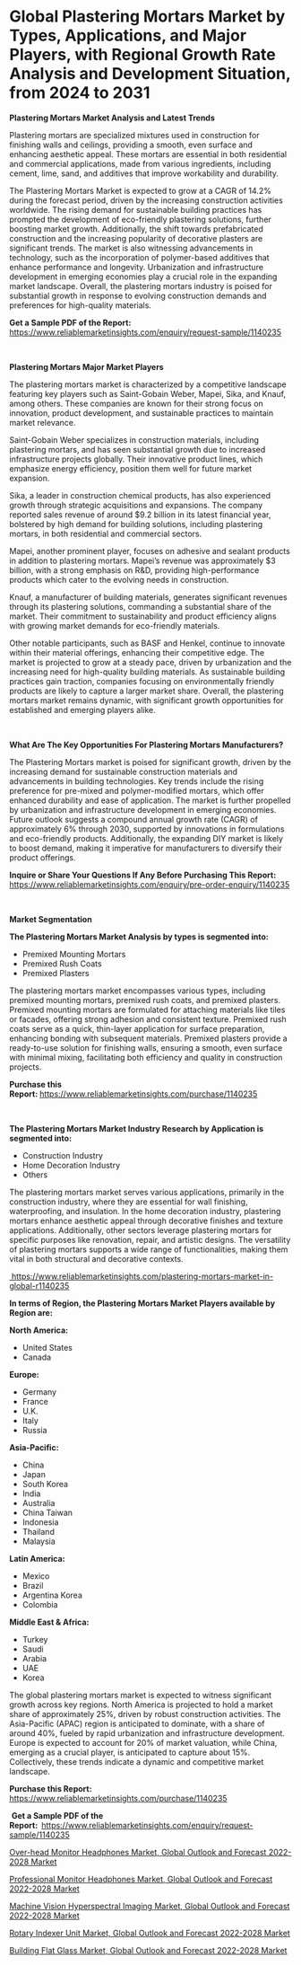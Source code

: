 <p><h1>Global Plastering Mortars Market by Types, Applications, and Major Players, with Regional Growth Rate Analysis and Development Situation, from 2024 to 2031</h1></p><p><strong>Plastering Mortars Market Analysis and Latest Trends</strong></p>
<p><p>Plastering mortars are specialized mixtures used in construction for finishing walls and ceilings, providing a smooth, even surface and enhancing aesthetic appeal. These mortars are essential in both residential and commercial applications, made from various ingredients, including cement, lime, sand, and additives that improve workability and durability. </p><p>The Plastering Mortars Market is expected to grow at a CAGR of 14.2% during the forecast period, driven by the increasing construction activities worldwide. The rising demand for sustainable building practices has prompted the development of eco-friendly plastering solutions, further boosting market growth. Additionally, the shift towards prefabricated construction and the increasing popularity of decorative plasters are significant trends. The market is also witnessing advancements in technology, such as the incorporation of polymer-based additives that enhance performance and longevity. Urbanization and infrastructure development in emerging economies play a crucial role in the expanding market landscape. Overall, the plastering mortars industry is poised for substantial growth in response to evolving construction demands and preferences for high-quality materials.</p></p>
<p><strong>Get a Sample PDF of the Report:&nbsp;</strong> <a href="https://www.reliablemarketinsights.com/enquiry/request-sample/1140235?utm_campaign=1496&utm_medium=2&utm_source=Github&utm_content=ia&utm_term=14102024&utm_id=plastering-mortars">https://www.reliablemarketinsights.com/enquiry/request-sample/1140235</a></p>
<p>&nbsp;</p>
<p><strong>Plastering Mortars Major Market Players</strong></p>
<p><p>The plastering mortars market is characterized by a competitive landscape featuring key players such as Saint-Gobain Weber, Mapei, Sika, and Knauf, among others. These companies are known for their strong focus on innovation, product development, and sustainable practices to maintain market relevance.</p><p>Saint-Gobain Weber specializes in construction materials, including plastering mortars, and has seen substantial growth due to increased infrastructure projects globally. Their innovative product lines, which emphasize energy efficiency, position them well for future market expansion.</p><p>Sika, a leader in construction chemical products, has also experienced growth through strategic acquisitions and expansions. The company reported sales revenue of around $9.2 billion in its latest financial year, bolstered by high demand for building solutions, including plastering mortars, in both residential and commercial sectors.</p><p>Mapei, another prominent player, focuses on adhesive and sealant products in addition to plastering mortars. Mapei’s revenue was approximately $3 billion, with a strong emphasis on R&D, providing high-performance products which cater to the evolving needs in construction.</p><p>Knauf, a manufacturer of building materials, generates significant revenues through its plastering solutions, commanding a substantial share of the market. Their commitment to sustainability and product efficiency aligns with growing market demands for eco-friendly materials.</p><p>Other notable participants, such as BASF and Henkel, continue to innovate within their material offerings, enhancing their competitive edge. The market is projected to grow at a steady pace, driven by urbanization and the increasing need for high-quality building materials. As sustainable building practices gain traction, companies focusing on environmentally friendly products are likely to capture a larger market share. Overall, the plastering mortars market remains dynamic, with significant growth opportunities for established and emerging players alike.</p></p>
<p>&nbsp;</p>
<p><strong>What Are The Key Opportunities For Plastering Mortars Manufacturers?</strong></p>
<p><p>The Plastering Mortars market is poised for significant growth, driven by the increasing demand for sustainable construction materials and advancements in building technologies. Key trends include the rising preference for pre-mixed and polymer-modified mortars, which offer enhanced durability and ease of application. The market is further propelled by urbanization and infrastructure development in emerging economies. Future outlook suggests a compound annual growth rate (CAGR) of approximately 6% through 2030, supported by innovations in formulations and eco-friendly products. Additionally, the expanding DIY market is likely to boost demand, making it imperative for manufacturers to diversify their product offerings.</p></p>
<p><strong>Inquire or Share Your Questions If Any Before Purchasing This Report:</strong> <a href="https://www.reliablemarketinsights.com/enquiry/pre-order-enquiry/1140235?utm_campaign=1496&utm_medium=2&utm_source=Github&utm_content=ia&utm_term=14102024&utm_id=plastering-mortars">https://www.reliablemarketinsights.com/enquiry/pre-order-enquiry/1140235</a></p>
<p>&nbsp;</p>
<p><strong>Market Segmentation</strong></p>
<p><strong>The Plastering Mortars Market Analysis by types is segmented into:</strong></p>
<p><ul><li>Premixed Mounting Mortars</li><li>Premixed Rush Coats</li><li>Premixed Plasters</li></ul></p>
<p><p>The plastering mortars market encompasses various types, including premixed mounting mortars, premixed rush coats, and premixed plasters. Premixed mounting mortars are formulated for attaching materials like tiles or facades, offering strong adhesion and consistent texture. Premixed rush coats serve as a quick, thin-layer application for surface preparation, enhancing bonding with subsequent materials. Premixed plasters provide a ready-to-use solution for finishing walls, ensuring a smooth, even surface with minimal mixing, facilitating both efficiency and quality in construction projects.</p></p>
<p><strong>Purchase this Report:&nbsp;</strong><a href="https://www.reliablemarketinsights.com/purchase/1140235?utm_campaign=1496&utm_medium=2&utm_source=Github&utm_content=ia&utm_term=14102024&utm_id=plastering-mortars">https://www.reliablemarketinsights.com/purchase/1140235</a></p>
<p>&nbsp;</p>
<p><strong>The Plastering Mortars Market Industry Research by Application is segmented into:</strong></p>
<p><ul><li>Construction Industry</li><li>Home Decoration Industry</li><li>Others</li></ul></p>
<p><p>The plastering mortars market serves various applications, primarily in the construction industry, where they are essential for wall finishing, waterproofing, and insulation. In the home decoration industry, plastering mortars enhance aesthetic appeal through decorative finishes and texture applications. Additionally, other sectors leverage plastering mortars for specific purposes like renovation, repair, and artistic designs. The versatility of plastering mortars supports a wide range of functionalities, making them vital in both structural and decorative contexts.</p></p>
<p><a href="https://www.reliablemarketinsights.com/plastering-mortars-market-in-global-r1140235?utm_campaign=1496&utm_medium=2&utm_source=Github&utm_content=ia&utm_term=14102024&utm_id=plastering-mortars">&nbsp;https://www.reliablemarketinsights.com/plastering-mortars-market-in-global-r1140235</a></p>
<p><strong>In terms of Region, the Plastering Mortars Market Players available by Region are:</strong></p>
<p>
    <p> <strong> North America: </strong>
        <ul>
            <li>United States</li>
            <li>Canada</li>
        </ul>
        </p> 
    <p> <strong> Europe: </strong>
        <ul>
            <li>Germany</li>
            <li>France</li>
            <li>U.K.</li>
            <li>Italy</li>
            <li>Russia</li>
        </ul>
        </p> 
    <p> <strong> Asia-Pacific: </strong>
        <ul>
            <li>China</li>
            <li>Japan</li>
            <li>South Korea</li>
            <li>India</li>
            <li>Australia</li>
            <li>China Taiwan</li>
            <li>Indonesia</li>
            <li>Thailand</li>
            <li>Malaysia</li>
        </ul>
        </p> 
    <p> <strong> Latin America: </strong>
        <ul>
            <li>Mexico</li>
            <li>Brazil</li>
            <li>Argentina Korea</li>
            <li>Colombia</li>
        </ul>
        </p> 
    <p> <strong> Middle East & Africa: </strong>
        <ul>
            <li>Turkey</li>
            <li>Saudi</li>
            <li>Arabia</li>
            <li>UAE</li>
            <li>Korea</li>
        </ul>
    </p>
    </p>
<p><p>The global plastering mortars market is expected to witness significant growth across key regions. North America is projected to hold a market share of approximately 25%, driven by robust construction activities. The Asia-Pacific (APAC) region is anticipated to dominate, with a share of around 40%, fueled by rapid urbanization and infrastructure development. Europe is expected to account for 20% of market valuation, while China, emerging as a crucial player, is anticipated to capture about 15%. Collectively, these trends indicate a dynamic and competitive market landscape.</p></p>
<p><strong>Purchase this Report: </strong><a href="https://www.reliablemarketinsights.com/purchase/1140235?utm_campaign=1496&utm_medium=2&utm_source=Github&utm_content=ia&utm_term=14102024&utm_id=plastering-mortars">https://www.reliablemarketinsights.com/purchase/1140235</a></p>
<p>&nbsp;<strong>Get a Sample PDF of the Report:&nbsp;&nbsp;</strong><a href="https://www.reliablemarketinsights.com/enquiry/request-sample/1140235?utm_campaign=1496&utm_medium=2&utm_source=Github&utm_content=ia&utm_term=14102024&utm_id=plastering-mortars">https://www.reliablemarketinsights.com/enquiry/request-sample/1140235</a></p>
<p><strong></strong></p>
<p><p><a href="https://www.linkedin.com/pulse/over-head-monitor-headphones-market-global-outlook-forecast-x84jf?trk=public_post_embed_feed-article-content&utm_campaign=1496&utm_medium=2&utm_source=Github&utm_content=ia&utm_term=14102024&utm_id=plastering-mortars">Over-head Monitor Headphones Market, Global Outlook and Forecast 2022-2028 Market</a></p><p><a href="https://www.linkedin.com/pulse/professional-monitor-headphones-market-global-outlook-forecast-zjqjf?trk=public_post_embed_feed-article-content&utm_campaign=1496&utm_medium=2&utm_source=Github&utm_content=ia&utm_term=14102024&utm_id=plastering-mortars">Professional Monitor Headphones Market, Global Outlook and Forecast 2022-2028 Market</a></p><p><a href="https://www.linkedin.com/pulse/global-machine-vision-hyperspectral-imaging-market-outlook-forecast-yrrqf?trk=public_post_embed_feed-article-content&utm_campaign=1496&utm_medium=2&utm_source=Github&utm_content=ia&utm_term=14102024&utm_id=plastering-mortars">Machine Vision Hyperspectral Imaging Market, Global Outlook and Forecast 2022-2028 Market</a></p><p><a href="https://www.linkedin.com/pulse/rotary-indexer-unit-market-global-outlook-forecast-2022-2028-iwzmf?utm_campaign=1496&utm_medium=2&utm_source=Github&utm_content=ia&utm_term=14102024&utm_id=plastering-mortars">Rotary Indexer Unit Market, Global Outlook and Forecast 2022-2028 Market</a></p><p><a href="https://www.linkedin.com/pulse/pulse-building-flat-glass-market-global-outlook-forecast-2022-2028-nyz9f?trk=public_post_embed_feed-article-content&utm_campaign=1496&utm_medium=2&utm_source=Github&utm_content=ia&utm_term=14102024&utm_id=plastering-mortars">Building Flat Glass Market, Global Outlook and Forecast 2022-2028 Market</a></p></p>
